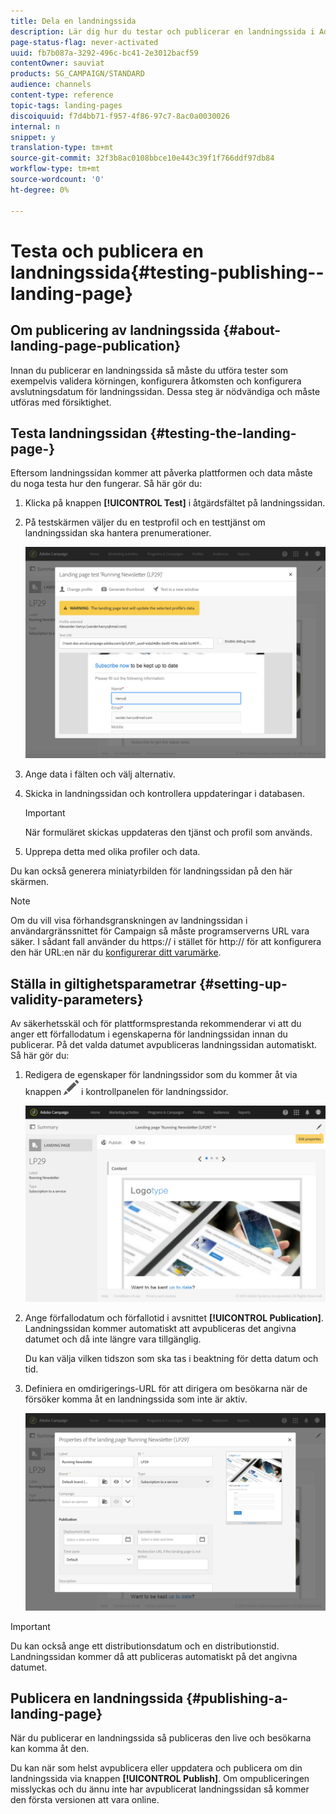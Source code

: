 ```yaml
---
title: Dela en landningssida
description: Lär dig hur du testar och publicerar en landningssida i Adobe Campaign.
page-status-flag: never-activated
uuid: fb7b087a-3292-496c-bc41-2e3012bacf59
contentOwner: sauviat
products: SG_CAMPAIGN/STANDARD
audience: channels
content-type: reference
topic-tags: landing-pages
discoiquuid: f7d4bb71-f957-4f86-97c7-8ac0a0030026
internal: n
snippet: y
translation-type: tm+mt
source-git-commit: 32f3b8ac0108bbce10e443c39f1f766ddf97db84
workflow-type: tm+mt
source-wordcount: '0'
ht-degree: 0%

---
```



# Testa och publicera en landningssida{#testing-publishing--landing-page}

## Om publicering av landningssida {#about-landing-page-publication}

Innan du publicerar en landningssida så måste du utföra tester som exempelvis validera körningen, konfigurera åtkomsten och konfigurera avslutningsdatum för landningssidan.  Dessa steg är nödvändiga och måste utföras med försiktighet.

## Testa landningssidan {#testing-the-landing-page-}

Eftersom landningssidan kommer att påverka plattformen och data måste du noga testa hur den fungerar.  Så här gör du:

1. Klicka på knappen **[!UICONTROL Test]** i åtgärdsfältet på landningssidan.
1. På testskärmen väljer du en testprofil och en testtjänst om landningssidan ska hantera prenumerationer.

   ![](assets/lp_test_2.png)

1. Ange data i fälten och välj alternativ.
1. Skicka in landningssidan och kontrollera uppdateringar i databasen.

   >[!IMPORTANT]
   >
   >När formuläret skickas uppdateras den tjänst och profil som används.

1. Upprepa detta med olika profiler och data.

Du kan också generera miniatyrbilden för landningssidan på den här skärmen.

>[!NOTE]
>
>Om du vill visa förhandsgranskningen av landningssidan i användargränssnittet för Campaign så måste programserverns URL vara säker.  I sådant fall använder du https:// i stället för http:// för att konfigurera den här URL:en när du [konfigurerar ditt varumärke](../../administration/using/branding.md#configuring-and-using-brands).

## Ställa in giltighetsparametrar {#setting-up-validity-parameters}

Av säkerhetsskäl och för plattformsprestanda rekommenderar vi att du anger ett förfallodatum i egenskaperna för landningssidan innan du publicerar. På det valda datumet avpubliceras landningssidan automatiskt.  Så här gör du:

1. Redigera de egenskaper för landningssidor som du kommer åt via knappen ![](assets/edit_darkgrey-24px.png) i kontrollpanelen för landningssidor.

   ![](assets/lp_edit_properties_button.png)

1. Ange förfallodatum och förfallotid i avsnittet **[!UICONTROL Publication]**. Landningssidan kommer automatiskt att avpubliceras det angivna datumet och då inte längre vara tillgänglig.

   Du kan välja vilken tidszon som ska tas i beaktning för detta datum och tid.

1. Definiera en omdirigerings-URL för att dirigera om besökarna när de försöker komma åt en landningssida som inte är aktiv.

   ![](assets/lp_settings_general.png)

>[!IMPORTANT]
>
>Du kan också ange ett distributionsdatum och en distributionstid. Landningssidan kommer då att publiceras automatiskt på det angivna datumet.

## Publicera en landningssida {#publishing-a-landing-page}

När du publicerar en landningssida så publiceras den live och besökarna kan komma åt den.

Du kan när som helst avpublicera eller uppdatera och publicera om din landningssida via knappen **[!UICONTROL Publish]**.  Om ompubliceringen misslyckas och du ännu inte har avpublicerat landningssidan så kommer den första versionen att vara online.
